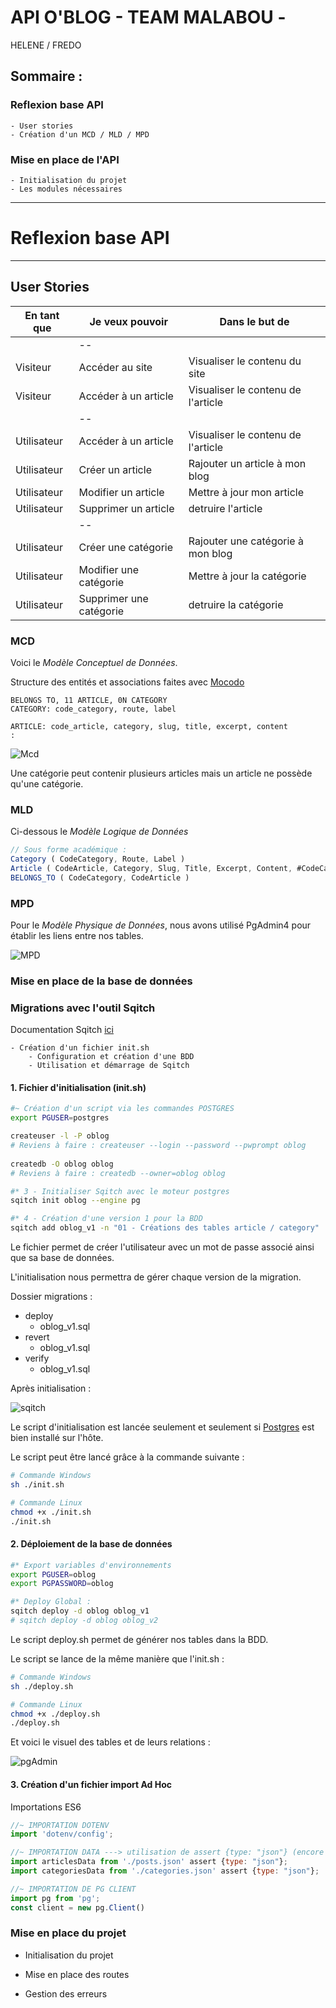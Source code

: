 # API O'BLOG - TEAM MALABOU - 
HELENE / FREDO

## Sommaire :

 ### Reflexion base API
    - User stories
    - Création d'un MCD / MLD / MPD
  
  ### Mise en place de l'API
    - Initialisation du projet 
    - Les modules nécessaires


---
# Reflexion base API
---
<!-- 
<details>
<summary>Détails</summary>
<br> -->


## User Stories
|        En tant que        |Je veux pouvoir |Dans le but de|
|----------------|-------------------------------|-----------------------------|
||--||--|
|Visiteur|   Accéder au site    |Visualiser le contenu du site            |
|Visiteur|   Accéder à un article    |Visualiser le contenu de l'article            |
||--||--|
|Utilisateur| Accéder à un article |Visualiser le contenu de l'article|
|Utilisateur|Créer un article | Rajouter un article à mon blog|
|Utilisateur|Modifier un article|Mettre à jour mon article|
|Utilisateur|Supprimer un article| detruire l'article|
||--||--|
|Utilisateur|Créer une catégorie | Rajouter une catégorie à mon blog|
|Utilisateur|Modifier une catégorie|Mettre à jour la catégorie|
|Utilisateur|Supprimer une catégorie| detruire la catégorie|

### MCD

Voici le *Modèle Conceptuel de Données*.

Structure des entités et associations faites avec [Mocodo](http://mocodo.wingi.net/)

```
BELONGS TO, 11 ARTICLE, 0N CATEGORY
CATEGORY: code_category, route, label

ARTICLE: code_article, category, slug, title, excerpt, content
:
```

![Mcd](./docs/img/mcd.jpg)

Une catégorie peut contenir plusieurs articles mais un article ne possède qu'une catégorie.
### MLD

Ci-dessous le *Modèle Logique de Données*

```js
// Sous forme académique :
Category ( CodeCategory, Route, Label )
Article ( CodeArticle, Category, Slug, Title, Excerpt, Content, #CodeCategory )
BELONGS_TO ( CodeCategory, CodeArticle )
```

### MPD

Pour le *Modèle Physique de Données*, nous avons utilisé PgAdmin4 pour établir les liens entre nos tables.

![MPD](./docs/img/MPD_oblog.jpg)

<!-- </details> -->

### Mise en place de la base de données

<!-- <details>
<summary>Détails</summary>
<br> -->

### Migrations avec l'outil Sqitch

Documentation Sqitch [ici](https://sqitch.org/docs/manual/sqitch/)

    - Création d'un fichier init.sh
        - Configuration et création d'une BDD
        - Utilisation et démarrage de Sqitch 

#### 1. Fichier d'initialisation (init.sh)

```sh
#~ Création d'un script via les commandes POSTGRES
export PGUSER=postgres

createuser -l -P oblog
# Reviens à faire : createuser --login --password --pwprompt oblog
  
createdb -O oblog oblog
# Reviens à faire : createdb --owner=oblog oblog

#* 3 - Initialiser Sqitch avec le moteur postgres
sqitch init oblog --engine pg

#* 4 - Création d'une version 1 pour la BDD
sqitch add oblog_v1 -n "01 - Créations des tables article / category"
```

Le fichier permet de créer l'utilisateur avec un mot de passe associé ainsi que sa base de données.

L'initialisation nous permettra de gérer chaque version de la migration.

Dossier migrations :

- deploy
  - oblog_v1.sql
- revert
  - oblog_v1.sql
- verify
  - oblog_v1.sql

Après initialisation :

![sqitch](./docs/img/sqitch_Init.jpg)

Le script d'initialisation est lancée seulement et seulement si [Postgres](https://www.postgresql.org/) est bien installé sur l'hôte.

Le script peut être lancé grâce à la commande suivante :

```sh
# Commande Windows
sh ./init.sh

# Commande Linux
chmod +x ./init.sh
./init.sh
```

#### 2. Déploiement de la base de données

```sh
#* Export variables d'environnements
export PGUSER=oblog
export PGPASSWORD=oblog

#* Deploy Global :
sqitch deploy -d oblog oblog_v1
# sqitch deploy -d oblog oblog_v2
```

Le script deploy.sh permet de générer nos tables dans la BDD.

Le script se lance de la même manière que l'init.sh :

```sh
# Commande Windows
sh ./deploy.sh

# Commande Linux
chmod +x ./deploy.sh
./deploy.sh
```

Et voici le visuel des tables et de leurs relations :

![pgAdmin](./docs/img/tables.JPG)


#### 3. Création d'un fichier import Ad Hoc

Importations ES6

```js
//~ IMPORTATION DOTENV
import 'dotenv/config';

//~ IMPORTATION DATA ---> utilisation de assert {type: "json"} (encore expérimental)
import articlesData from './posts.json' assert {type: "json"};
import categoriesData from './categories.json' assert {type: "json"};

//~ IMPORTATION DE PG CLIENT
import pg from 'pg';
const client = new pg.Client()
```
<!-- ^-- TODO exemple de boucle


<!-- </details> -->

### Mise en place du projet

<!-- <details>
<summary>Détails</summary>
<br> -->

<!-- </details> -->

- Initialisation du projet

- Mise en place des routes

- Gestion des erreurs
